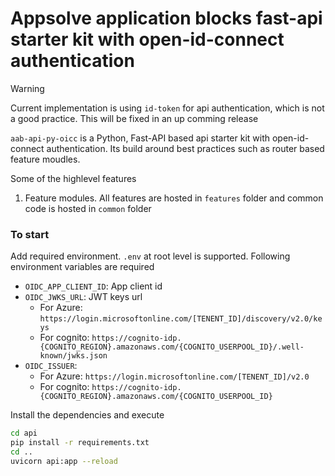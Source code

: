 # Appsolve application blocks fast-api starter kit with open-id-connect authentication

> [!WARNING]  
> Current implementation is using `id-token` for api authentication, which is not a good practice. This will be fixed in an up comming release

`aab-api-py-oicc` is a Python, Fast-API based api starter kit with open-id-connect authentication. Its build around best practices such as router based feature moudles.  

Some of the highlevel features  
1. Feature modules. All features are hosted in `features` folder and common code is hosted in `common` folder

### To start

Add required environment. `.env` at root level is supported. Following environment variables are required  
  * `OIDC_APP_CLIENT_ID`: App client id
  * `OIDC_JWKS_URL`: JWT keys url
    * For Azure: `https://login.microsoftonline.com/[TENENT_ID]/discovery/v2.0/keys`
    * For cognito: `https://cognito-idp.{COGNITO_REGION}.amazonaws.com/{COGNITO_USERPOOL_ID}/.well-known/jwks.json`
  * `OIDC_ISSUER`:
    * For Azure: `https://login.microsoftonline.com/[TENENT_ID]/v2.0`
    * For cognito: `https://cognito-idp.{COGNITO_REGION}.amazonaws.com/{COGNITO_USERPOOL_ID}` 

Install the dependencies and execute 
```bash
cd api
pip install -r requirements.txt
cd ..
uvicorn api:app --reload
```
